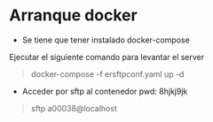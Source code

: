 # Arranque docker

* Se tiene que tener instalado docker-compose

Ejecutar el siguiente comando para levantar el server
> docker-compose -f ersftpconf.yaml up -d

* Acceder por sftp al contenedor pwd: 8hjkj9jk
>sftp a00038@localhost
